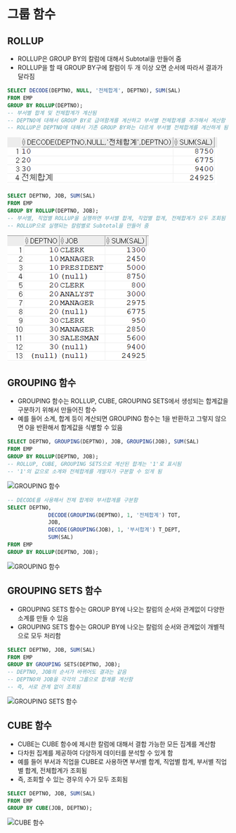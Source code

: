 # 그룹 함수

## ROLLUP

- ROLLUP은 GROUP BY의 칼럼에 대해서 Subtotal을 만들어 줌
- ROLLUP을 할 때 GROUP BY구에  칼럼이 두 개 이상 오면 순서에 따라서 결과가 달라짐

```sql
SELECT DECODE(DEPTNO, NULL, '전체합계', DEPTNO), SUM(SAL)
FROM EMP
GROUP BY ROLLUP(DEPTNO);
-- 부서별 합계 및 전체합계가 계산됨
-- DEPTNO에 대해서 GROUP BY로 급여함계를 계산하고 부서별 전체합계를 추가해서 계산함
-- ROLLUP은 DEPTNO에 대해서 기존 GROUP BY와는 다르게 부서별 전체합계를 계산하게 됨
```

![ROLLUP](./images/ROLLUP1.png)

```sql
SELECT DEPTNO, JOB, SUM(SAL)
FROM EMP
GROUP BY ROLLUP(DEPTNO, JOB);
-- 부서별, 직업별 ROLLUP을 실행하면 부서별 합계, 직업별 합계, 전체합계가 모두 조회됨
-- ROLLUP으로 실행되는 칼럼별로 Subtotal을 만들어 줌
```

![ROLLUP2](./images/ROLLUP2.png)

## GROUPING 함수

- GROUPING 함수는 ROLLUP, CUBE, GROUPING SETS에서 생성되는 합계값을 구분하기 위해서 만들어진 함수
- 예를 들어 소계, 합계 등이 계산되면 GROUPING 함수는 1을 반환하고 그렇지 않으면 0을 반환해서 합계값을 식별할 수 있음

```sql
SELECT DEPTNO, GROUPING(DEPTNO), JOB, GROUPING(JOB), SUM(SAL)
FROM EMP
GROUP BY ROLLUP(DEPTNO, JOB);
-- ROLLUP, CUBE, GROUPING SETS으로 계산된 합계는 '1'로 표시됨
-- '1'의 값으로 소계와 전체합계를 개발자가 구분할 수 있게 됨
```

![GROUPING 함수](.images/GROUPING%20함수1.png)

```sql
-- DECODE를 사용해서 전체 합계와 부서합계를 구분함
SELECT DEPTNO, 
			 DECODE(GROUPING(DEPTNO), 1, '전체합계') TOT, 
			 JOB, 
			 DECODE(GROUPING(JOB), 1, '부서합계') T_DEPT,
			 SUM(SAL)
FROM EMP
GROUP BY ROLLUP(DEPTNO, JOB);
```

![GROUPING 함수](.images/GROUPING%20함수2.png)

## GROUPING SETS 함수

- GROUPING SETS 함수는 GROUP BY에 나오는 칼럼의 순서와 관계없이 다양한 소계를 만들 수 있음
- GROUPING SETS 함수는 GROUP BY에 나오는 칼럼의 순서와 관계없이 개별적으로 모두 처리함

```sql
SELECT DEPTNO, JOB, SUM(SAL)
FROM EMP
GROUP BY GROUPING SETS(DEPTNO, JOB);
-- DEPTNO, JOB의 순서가 바뀌어도 결과는 같음
-- DEPTNO와 JOB을 각각의 그룹으로 합계를 계산함
-- 즉, 서로 관계 없이 조회됨
```

![GROUPING SETS 함수](.images/GROUPING%20SETS%20함수.png)

## CUBE 함수

- CUBE는 CUBE 함수에 제시한 칼럼에 대해서 결합 가능한 모든 집계를 계산함
- 다차원 집계를 제공하여 다양하게 데이터를 분석할 수 있게 함
- 예를 들어 부서과 직업을 CUBE로 사용하면 부서별 합계, 직업별 합계, 부서별 직업별 합계, 전체합계가 조회됨
- 즉, 조회할 수 있는 경우의 수가 모두 조회됨

```sql
SELECT DEPTNO, JOB, SUM(SAL)
FROM EMP
GROUP BY CUBE(JOB, DEPTNO);
```

![CUBE 함수](.images/CUBE%20함수.png)
